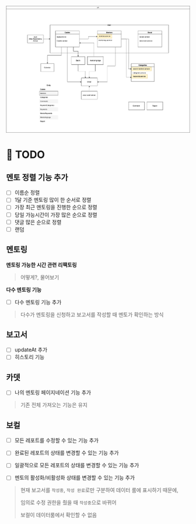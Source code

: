 ![polar](./42polar.png)

# 📝 TODO

## 멘토 정렬 기능 추가

- [ ] 이름순 정렬
- [ ] 1달 기준 멘토링 많이 한 순서로 정렬
- [ ] 가장 최근 멘토링을 진행한 순으로 정렬
- [ ] 당일 가능시간이 가장 많은 순으로 정렬
- [ ] 댓글 많은 순으로 정렬
- [ ] 랜덤

## 멘토링

**멘토링 가능한 시간 관련 리팩토링**

> 어떻게?, 물어보기

**다수 멘토링 기능**

- [ ] 다수 멘토링 기능 추가

> 다수가 멘토링을 신청하고 보고서를 작성할 때 멘토가 확인하는 방식

## 보고서

- [ ] updateAt 추가
- [ ] 히스토리 기능

## 카뎃

- [ ] 나의 멘토링 페이지네이션 기능 추가

> 기존 전체 가져오는 기능은 유지

## 보컬

- [ ] 모든 레포트를 수정할 수 있는 기능 추가

- [ ] 완료된 레포트의 상태를 변경할 수 있는 기능 추가

- [ ] 일괄적으로 모든 레포트의 상태를 변경할 수 있는 기능 추가

- [ ] 멘토의 활성화/비활성화 상태를 변경할 수 있는 기능 추가

> 현재 보고서를 `작성중`, `작성 완료`로만 구분하여 데이터 룸에 표시하기 때문에,
>
> 임의로 수정 권한을 줬을 때 `작성중`으로 바뀌어
>
> 보컬이 데이터룸에서 확인할 수 없음
